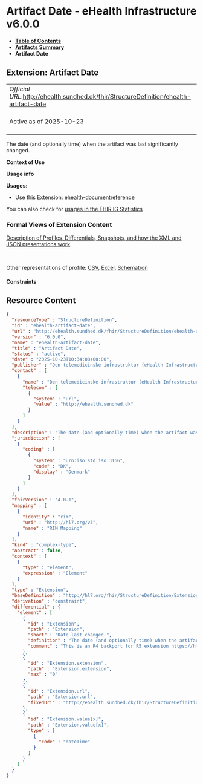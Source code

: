 # Artifact Date - eHealth Infrastructure v6.0.0

* [**Table of Contents**](toc.md)
* [**Artifacts Summary**](artifacts.md)
* **Artifact Date**

## Extension: Artifact Date 

| | |
| :--- | :--- |
| *Official URL*:http://ehealth.sundhed.dk/fhir/StructureDefinition/ehealth-artifact-date | *Version*:6.0.0 |
| Active as of 2025-10-23 | *Computable Name*:ehealth-artifact-date |

The date (and optionally time) when the artifact was last significantly changed.

**Context of Use**

**Usage info**

**Usages:**

* Use this Extension: [ehealth-documentreference](StructureDefinition-ehealth-documentreference.md)

You can also check for [usages in the FHIR IG Statistics](https://packages2.fhir.org/xig/dk.ehealth.sundhed.fhir.ig.core|current/StructureDefinition/ehealth-artifact-date)

### Formal Views of Extension Content

 [Description of Profiles, Differentials, Snapshots, and how the XML and JSON presentations work](http://build.fhir.org/ig/FHIR/ig-guidance/readingIgs.html#structure-definitions). 

 

Other representations of profile: [CSV](StructureDefinition-ehealth-artifact-date.csv), [Excel](StructureDefinition-ehealth-artifact-date.xlsx), [Schematron](StructureDefinition-ehealth-artifact-date.sch) 

#### Constraints



## Resource Content

```json
{
  "resourceType" : "StructureDefinition",
  "id" : "ehealth-artifact-date",
  "url" : "http://ehealth.sundhed.dk/fhir/StructureDefinition/ehealth-artifact-date",
  "version" : "6.0.0",
  "name" : "ehealth-artifact-date",
  "title" : "Artifact Date",
  "status" : "active",
  "date" : "2025-10-23T10:34:08+00:00",
  "publisher" : "Den telemedicinske infrastruktur (eHealth Infrastructure)",
  "contact" : [
    {
      "name" : "Den telemedicinske infrastruktur (eHealth Infrastructure)",
      "telecom" : [
        {
          "system" : "url",
          "value" : "http://ehealth.sundhed.dk"
        }
      ]
    }
  ],
  "description" : "The date (and optionally time) when the artifact was last significantly changed.",
  "jurisdiction" : [
    {
      "coding" : [
        {
          "system" : "urn:iso:std:iso:3166",
          "code" : "DK",
          "display" : "Denmark"
        }
      ]
    }
  ],
  "fhirVersion" : "4.0.1",
  "mapping" : [
    {
      "identity" : "rim",
      "uri" : "http://hl7.org/v3",
      "name" : "RIM Mapping"
    }
  ],
  "kind" : "complex-type",
  "abstract" : false,
  "context" : [
    {
      "type" : "element",
      "expression" : "Element"
    }
  ],
  "type" : "Extension",
  "baseDefinition" : "http://hl7.org/fhir/StructureDefinition/Extension",
  "derivation" : "constraint",
  "differential" : {
    "element" : [
      {
        "id" : "Extension",
        "path" : "Extension",
        "short" : "Date last changed.",
        "definition" : "The date (and optionally time) when the artifact was last significantly changed.",
        "comment" : "This is an R4 backport for R5 extension https://hl7.org/fhir/extensions/StructureDefinition-artifact-date.html"
      },
      {
        "id" : "Extension.extension",
        "path" : "Extension.extension",
        "max" : "0"
      },
      {
        "id" : "Extension.url",
        "path" : "Extension.url",
        "fixedUri" : "http://ehealth.sundhed.dk/fhir/StructureDefinition/ehealth-artifact-date"
      },
      {
        "id" : "Extension.value[x]",
        "path" : "Extension.value[x]",
        "type" : [
          {
            "code" : "dateTime"
          }
        ]
      }
    ]
  }
}

```
